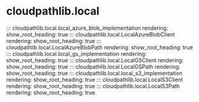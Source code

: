 # cloudpathlib.local

::: cloudpathlib.local.local_azure_blob_implementation
    rendering:
        show_root_heading: true
::: cloudpathlib.local.LocalAzureBlobClient
    rendering:
        show_root_heading: true
::: cloudpathlib.local.LocalAzureBlobPath
    rendering:
        show_root_heading: true
::: cloudpathlib.local.local_gs_implementation
    rendering:
        show_root_heading: true
::: cloudpathlib.local.LocalGSClient
    rendering:
        show_root_heading: true
::: cloudpathlib.local.LocalGSPath
    rendering:
        show_root_heading: true
::: cloudpathlib.local.local_s3_implementation
    rendering:
        show_root_heading: true
::: cloudpathlib.local.LocalS3Client
    rendering:
        show_root_heading: true
::: cloudpathlib.local.LocalS3Path
    rendering:
        show_root_heading: true
